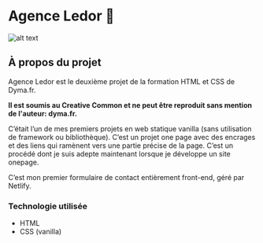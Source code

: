 # Agence Ledor :crown:


![alt text](https://maryneminetto.fr/wp-content/uploads/2021/02/MockupAgernceLedor.jpg)

## À propos du projet

Agence Ledor est le deuxième projet de la formation HTML et CSS de Dyma.fr.

**Il est soumis au Creative Common et ne peut être reproduit sans mention de l'auteur: dyma.fr.**

C’était l’un de mes premiers projets en web statique vanilla (sans utilisation de framework ou bibliothèque). C’est un projet one page avec des encrages et des liens qui ramènent vers une partie précise de la page. C’est un procédé dont je suis adepte maintenant lorsque je développe un site onepage.

C’est mon premier formulaire de contact entièrement front-end, géré par Netlify.

### Technologie utilisée
+ HTML
+ CSS (vanilla)
